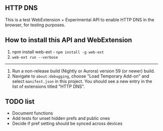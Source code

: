 ## HTTP DNS

This is a test WebExtension + Experimental API to enable HTTP DNS in the browser, for
testing purposes.

## How to install this API and WebExtension

1. npm install web-ext - `npm install -g web-ext`
2. `web-ext run --verbose`

---

1. Run a non-release build (Nightly or Aurora) version 59 (or newer)
   build.
2.  Navigate to `about:debugging`, choose
   "Load Temporary Add-on" and select `manifest.json`
   in this project.  You should see a new entry in the list of
   extensions titled "HTTP DNS".

## TODO list

- Document functions
- Add tests for unset hidden prefs and public ones
- Decide if pref setting should be synced across devices

